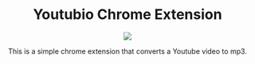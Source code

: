 <h1 align="center">Youtubio Chrome Extension</h1>

<p align="center">
<a href="https://github.com/thiagommedeiros/youtubio/blob/master/LICENSE" target="_blank">
<img src="https://img.shields.io/github/license/mashape/apistatus.svg">
</a>
</p>

<p align="center">
This is a simple chrome extension that converts a Youtube video to mp3.
</p>
